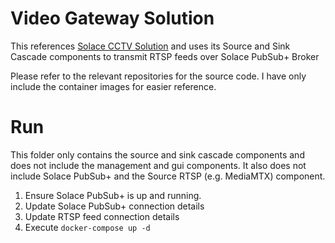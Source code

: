 # Video Gateway Solution

This references [Solace CCTV Solution](https://github.com/orgs/solace-sg-cctv) and uses its Source and Sink Cascade components to transmit RTSP feeds over Solace PubSub+ Broker

Please refer to the relevant repositories for the source code. I have only include the container images for easier reference.

# Run

This folder only contains the source and sink cascade components and does not include the management and gui components. It also does not include Solace PubSub+ and the Source RTSP (e.g. MediaMTX) component.

1. Ensure Solace PubSub+ is up and running.
2. Update Solace PubSub+ connection details
3. Update RTSP feed connection details
4. Execute `docker-compose up -d`